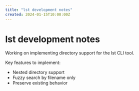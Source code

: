 ```yaml
---
title: "lst development notes"
created: 2024-01-15T10:00:00Z
---
```


# lst development notes

Working on implementing directory support for the lst CLI tool.

Key features to implement:
- Nested directory support
- Fuzzy search by filename only
- Preserve existing behavior

